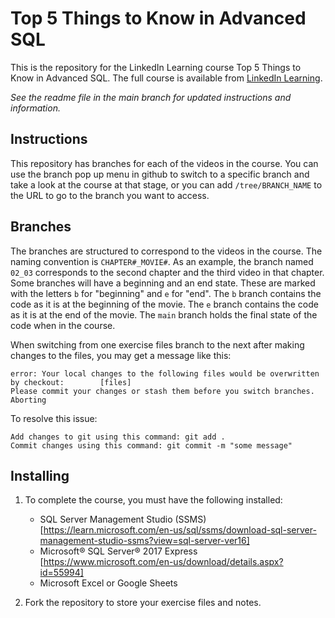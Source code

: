 # Top 5 Things to Know in Advanced SQL
This is the repository for the LinkedIn Learning course Top 5 Things to Know in Advanced SQL. The full course is available from [LinkedIn Learning][lil-course-url].

_See the readme file in the main branch for updated instructions and information._
## Instructions
This repository has branches for each of the videos in the course. You can use the branch pop up menu in github to switch to a specific branch and take a look at the course at that stage, or you can add `/tree/BRANCH_NAME` to the URL to go to the branch you want to access.

## Branches
The branches are structured to correspond to the videos in the course. The naming convention is `CHAPTER#_MOVIE#`. As an example, the branch named `02_03` corresponds to the second chapter and the third video in that chapter. 
Some branches will have a beginning and an end state. These are marked with the letters `b` for "beginning" and `e` for "end". The `b` branch contains the code as it is at the beginning of the movie. The `e` branch contains the code as it is at the end of the movie. The `main` branch holds the final state of the code when in the course.

When switching from one exercise files branch to the next after making changes to the files, you may get a message like this:

    error: Your local changes to the following files would be overwritten by checkout:        [files]
    Please commit your changes or stash them before you switch branches.
    Aborting

To resolve this issue:
	
    Add changes to git using this command: git add .
	Commit changes using this command: git commit -m "some message"

## Installing
1. To complete the course, you must have the following installed:
	- SQL Server Management Studio (SSMS) [https://learn.microsoft.com/en-us/sql/ssms/download-sql-server-management-studio-ssms?view=sql-server-ver16]
	- Microsoft® SQL Server® 2017 Express [https://www.microsoft.com/en-us/download/details.aspx?id=55994]
	- Microsoft Excel or Google Sheets
	
2. Fork the repository to store your exercise files and notes. 


[0]: # (Replace these placeholder URLs with actual course URLs)

[lil-course-url]: https://www.linkedin.com/learning/
[lil-thumbnail-url]: http://


